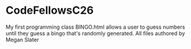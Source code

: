 # CodeFellowsC26
My first programming class
BINGO.html allows a user to guess numbers until they guess a bingo that's randomly generated.
All files authored by Megan Slater
